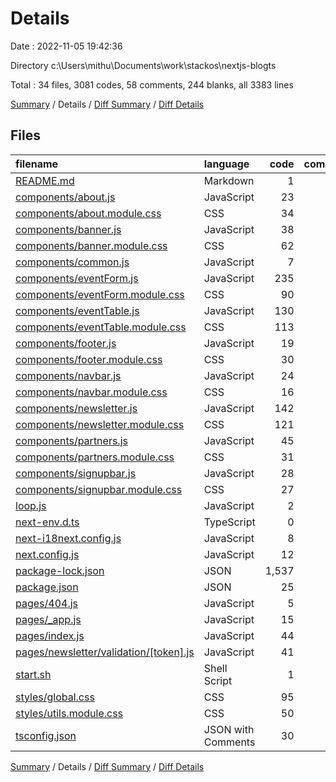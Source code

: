 # Details

Date : 2022-11-05 19:42:36

Directory c:\\Users\\mithu\\Documents\\work\\stackos\\nextjs-blogts

Total : 34 files,  3081 codes, 58 comments, 244 blanks, all 3383 lines

[Summary](results.md) / Details / [Diff Summary](diff.md) / [Diff Details](diff-details.md)

## Files
| filename | language | code | comment | blank | total |
| :--- | :--- | ---: | ---: | ---: | ---: |
| [README.md](/README.md) | Markdown | 1 | 0 | 1 | 2 |
| [components/about.js](/components/about.js) | JavaScript | 23 | 0 | 1 | 24 |
| [components/about.module.css](/components/about.module.css) | CSS | 34 | 1 | 5 | 40 |
| [components/banner.js](/components/banner.js) | JavaScript | 38 | 0 | 2 | 40 |
| [components/banner.module.css](/components/banner.module.css) | CSS | 62 | 5 | 12 | 79 |
| [components/common.js](/components/common.js) | JavaScript | 7 | 0 | 1 | 8 |
| [components/eventForm.js](/components/eventForm.js) | JavaScript | 235 | 1 | 21 | 257 |
| [components/eventForm.module.css](/components/eventForm.module.css) | CSS | 90 | 2 | 17 | 109 |
| [components/eventTable.js](/components/eventTable.js) | JavaScript | 130 | 6 | 27 | 163 |
| [components/eventTable.module.css](/components/eventTable.module.css) | CSS | 113 | 5 | 24 | 142 |
| [components/footer.js](/components/footer.js) | JavaScript | 19 | 4 | 2 | 25 |
| [components/footer.module.css](/components/footer.module.css) | CSS | 30 | 0 | 6 | 36 |
| [components/navbar.js](/components/navbar.js) | JavaScript | 24 | 0 | 2 | 26 |
| [components/navbar.module.css](/components/navbar.module.css) | CSS | 16 | 0 | 3 | 19 |
| [components/newsletter.js](/components/newsletter.js) | JavaScript | 142 | 1 | 15 | 158 |
| [components/newsletter.module.css](/components/newsletter.module.css) | CSS | 121 | 12 | 27 | 160 |
| [components/partners.js](/components/partners.js) | JavaScript | 45 | 0 | 1 | 46 |
| [components/partners.module.css](/components/partners.module.css) | CSS | 31 | 1 | 7 | 39 |
| [components/signupbar.js](/components/signupbar.js) | JavaScript | 28 | 0 | 3 | 31 |
| [components/signupbar.module.css](/components/signupbar.module.css) | CSS | 27 | 3 | 5 | 35 |
| [loop.js](/loop.js) | JavaScript | 2 | 0 | 0 | 2 |
| [next-env.d.ts](/next-env.d.ts) | TypeScript | 0 | 4 | 2 | 6 |
| [next-i18next.config.js](/next-i18next.config.js) | JavaScript | 8 | 0 | 2 | 10 |
| [next.config.js](/next.config.js) | JavaScript | 12 | 1 | 5 | 18 |
| [package-lock.json](/package-lock.json) | JSON | 1,537 | 0 | 1 | 1,538 |
| [package.json](/package.json) | JSON | 25 | 0 | 1 | 26 |
| [pages/404.js](/pages/404.js) | JavaScript | 5 | 0 | 1 | 6 |
| [pages/_app.js](/pages/_app.js) | JavaScript | 15 | 0 | 5 | 20 |
| [pages/index.js](/pages/index.js) | JavaScript | 44 | 3 | 7 | 54 |
| [pages/newsletter/validation/[token].js](/pages/newsletter/validation/%5Btoken%5D.js) | JavaScript | 41 | 0 | 9 | 50 |
| [start.sh](/start.sh) | Shell Script | 1 | 0 | 0 | 1 |
| [styles/global.css](/styles/global.css) | CSS | 95 | 9 | 18 | 122 |
| [styles/utils.module.css](/styles/utils.module.css) | CSS | 50 | 0 | 10 | 60 |
| [tsconfig.json](/tsconfig.json) | JSON with Comments | 30 | 0 | 1 | 31 |

[Summary](results.md) / Details / [Diff Summary](diff.md) / [Diff Details](diff-details.md)